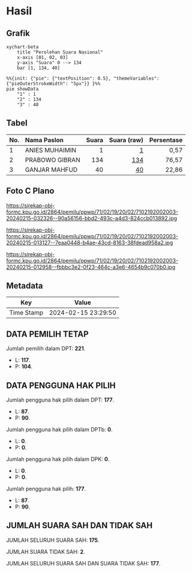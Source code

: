 # Hasil

## Grafik

```mermaid
xychart-beta
    title "Perolehan Suara Nasional"
    x-axis [01, 02, 03]
    y-axis "Suara" 0 --> 134
    bar [1, 134, 40]
```

```mermaid
%%{init: {"pie": {"textPosition": 0.5}, "themeVariables": {"pieOuterStrokeWidth": "5px"}} }%%
pie showData
    "1" : 1
    "2" : 134
    "3" : 40
```

## Tabel

| No. | Nama Paslon    | Suara | Suara (raw) | Persentase |
|:--- |:-------------- | -----:| -----------:| ----------:|
| 1   | ANIES MUHAIMIN | 1     | [1][p-1]    | 0,57       |
| 2   | PRABOWO GIBRAN | 134   | [134][p-2]  | 76,57      |
| 3   | GANJAR MAHFUD  | 40    | [40][p-3]   | 22,86      |


[p-1]: https://github.com/gigit-pemilu/pemilu-2024/blob/main/pilpres/hitung-suara/sub/71-sulawesi-utara/sub/02-minahasa/sub/19-langowan-utara/sub/2002-taraitak/sub/003-tps/sub/paslon-1.txt
[p-2]: https://github.com/gigit-pemilu/pemilu-2024/blob/main/pilpres/hitung-suara/sub/71-sulawesi-utara/sub/02-minahasa/sub/19-langowan-utara/sub/2002-taraitak/sub/003-tps/sub/paslon-2.txt
[p-3]: https://github.com/gigit-pemilu/pemilu-2024/blob/main/pilpres/hitung-suara/sub/71-sulawesi-utara/sub/02-minahasa/sub/19-langowan-utara/sub/2002-taraitak/sub/003-tps/sub/paslon-3.txt

## Foto C Plano

https://sirekap-obj-formc.kpu.go.id/2864/pemilu/ppwp/71/02/19/20/02/7102192002003-20240215-032326--90a56156-bbd2-493c-a4d3-824ccb013892.jpg

https://sirekap-obj-formc.kpu.go.id/2864/pemilu/ppwp/71/02/19/20/02/7102192002003-20240215-013127--7eaa0448-b4ae-43cd-8163-38fdead958a2.jpg

https://sirekap-obj-formc.kpu.go.id/2864/pemilu/ppwp/71/02/19/20/02/7102192002003-20240215-012958--fbbbc3e2-0f23-464c-a3e6-4654b9c070b0.jpg


## Metadata

| Key        | Value               |
| ---------- | ------------------- |
| Time Stamp | 2024-02-15 23:29:50 |


## DATA PEMILIH TETAP

Jumlah pemilih dalam DPT: **221**.
 * L: **117**.
 * P: **104**.

## DATA PENGGUNA HAK PILIH

Jumlah pengguna hak pilih dalam DPT: **177**.
 * L: **87**.
 * P: **90**.

Jumlah pengguna hak pilih dalam DPTb: **0**.
 * L: **0**.
 * P: **0**.

Jumlah pengguna hak pilih dalam DPK: **0**.
 * L: **0**.
 * P: **0**.

Jumlah pengguna hak pilih: **177**.
 * L: **87**.
 * P: **90**.

## JUMLAH SUARA SAH DAN TIDAK SAH

JUMLAH SELURUH SUARA SAH: **175**.

JUMLAH SUARA TIDAK SAH: **2**.

JUMLAH SELURUH SUARA SAH DAN SUARA TIDAK SAH: **177**.


